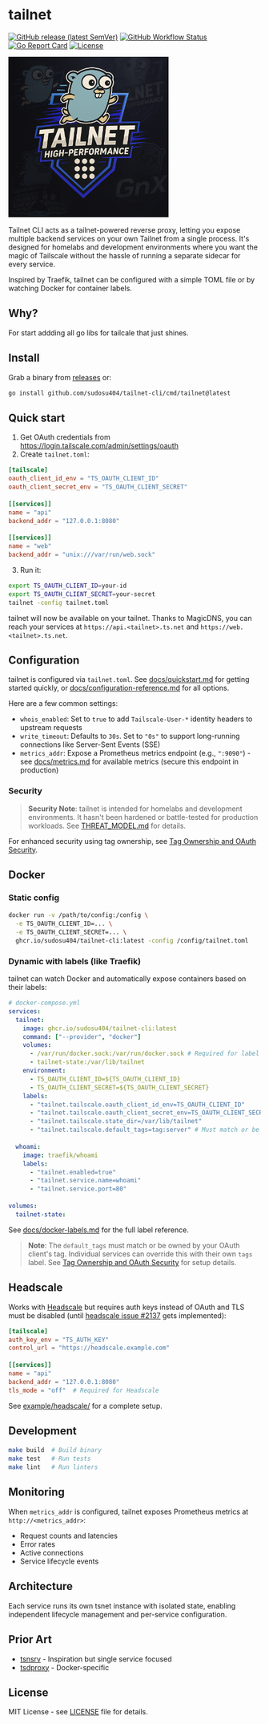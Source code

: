 # tailnet

[![GitHub release (latest SemVer)](https://img.shields.io/github/v/release/sudosu404/tailnet-cli)](https://github.com/sudosu404/tailnet-cli/releases)
[![GitHub Workflow Status](https://img.shields.io/github/actions/workflow/status/sudosu404/tailnet-cli/ci.yml?branch=main)](https://github.com/sudosu404/tailnet-cli/actions)
[![Go Report Card](https://goreportcard.com/badge/github.com/sudosu404/tailnet-cli)](https://goreportcard.com/report/github.com/sudosu404/tailnet-cli)
[![License](https://img.shields.io/github/license/sudosu404/tailnet-cli)](https://github.com/sudosu404/tailnet-cli/blob/main/LICENSE)

<img src="assets/logo.png" alt="tailnet logo" width="320" />

Tailnet CLI acts as a tailnet-powered reverse proxy, letting you expose multiple backend services on your own Tailnet from a single process. It's designed for homelabs and development environments where you want the magic of Tailscale without the hassle of running a separate sidecar for every service.

Inspired by Traefik, tailnet can be configured with a simple TOML file or by watching Docker for container labels.

## Why?

For start addding all go libs for tailcale that just shines.

## Install

Grab a binary from [releases](https://github.com/sudosu404/tailnet-cli/releases) or:

```bash
go install github.com/sudosu404/tailnet-cli/cmd/tailnet@latest
```

## Quick start

1. Get OAuth credentials from <https://login.tailscale.com/admin/settings/oauth>
2. Create `tailnet.toml`:

```toml
[tailscale]
oauth_client_id_env = "TS_OAUTH_CLIENT_ID"
oauth_client_secret_env = "TS_OAUTH_CLIENT_SECRET"

[[services]]
name = "api"
backend_addr = "127.0.0.1:8080"

[[services]]
name = "web"
backend_addr = "unix:///var/run/web.sock"
```

3. Run it:

```bash
export TS_OAUTH_CLIENT_ID=your-id
export TS_OAUTH_CLIENT_SECRET=your-secret
tailnet -config tailnet.toml
```

tailnet will now be available on your tailnet. Thanks to MagicDNS, you can reach your services at `https://api.<tailnet>.ts.net` and `https://web.<tailnet>.ts.net`.

## Configuration

tailnet is configured via `tailnet.toml`. See [docs/quickstart.md](docs/quickstart.md) for getting started quickly, or [docs/configuration-reference.md](docs/configuration-reference.md) for all options.

Here are a few common settings:

- `whois_enabled`: Set to `true` to add `Tailscale-User-*` identity headers to upstream requests
- `write_timeout`: Defaults to `30s`. Set to `"0s"` to support long-running connections like Server-Sent Events (SSE)
- `metrics_addr`: Expose a Prometheus metrics endpoint (e.g., `":9090"`) - see [docs/metrics.md](docs/metrics.md) for available metrics (secure this endpoint in production)

### Security

> **Security Note**: tailnet is intended for homelabs and development environments. It hasn't been hardened or battle-tested for production workloads. See [THREAT_MODEL.md](THREAT_MODEL.md) for details.

For enhanced security using tag ownership, see [Tag Ownership and OAuth Security](docs/configuration-reference.md#tag-ownership-and-oauth-security).

## Docker

### Static config

```bash
docker run -v /path/to/config:/config \
  -e TS_OAUTH_CLIENT_ID=... \
  -e TS_OAUTH_CLIENT_SECRET=... \
  ghcr.io/sudosu404/tailnet-cli:latest -config /config/tailnet.toml
```

### Dynamic with labels (like Traefik)

tailnet can watch Docker and automatically expose containers based on their labels:

```yaml
# docker-compose.yml
services:
  tailnet:
    image: ghcr.io/sudosu404/tailnet-cli:latest
    command: ["--provider", "docker"]
    volumes:
      - /var/run/docker.sock:/var/run/docker.sock # Required for label discovery
      - tailnet-state:/var/lib/tailnet
    environment:
      - TS_OAUTH_CLIENT_ID=${TS_OAUTH_CLIENT_ID}
      - TS_OAUTH_CLIENT_SECRET=${TS_OAUTH_CLIENT_SECRET}
    labels:
      - "tailnet.tailscale.oauth_client_id_env=TS_OAUTH_CLIENT_ID"
      - "tailnet.tailscale.oauth_client_secret_env=TS_OAUTH_CLIENT_SECRET"
      - "tailnet.tailscale.state_dir=/var/lib/tailnet"
      - "tailnet.tailscale.default_tags=tag:server" # Must match or be owned by your OAuth client's tag

  whoami:
    image: traefik/whoami
    labels:
      - "tailnet.enabled=true"
      - "tailnet.service.name=whoami"
      - "tailnet.service.port=80"

volumes:
  tailnet-state:
```

See [docs/docker-labels.md](docs/docker-labels.md) for the full label reference.

> **Note**: The `default_tags` must match or be owned by your OAuth client's tag. Individual services can override this with their own `tags` label. See [Tag Ownership and OAuth Security](docs/configuration-reference.md#tag-ownership-and-oauth-security) for setup details.

## Headscale

Works with [Headscale](https://headscale.net/) but requires auth keys instead of OAuth and TLS must be disabled (until [headscale issue #2137](https://github.com/juanfont/headscale/issues/2137) gets implemented):

```toml
[tailscale]
auth_key_env = "TS_AUTH_KEY"
control_url = "https://headscale.example.com"

[[services]]
name = "api"
backend_addr = "127.0.0.1:8080"
tls_mode = "off"  # Required for Headscale
```

See [example/headscale/](example/headscale/) for a complete setup.

## Development

```bash
make build  # Build binary
make test   # Run tests
make lint   # Run linters
```

## Monitoring

When `metrics_addr` is configured, tailnet exposes Prometheus metrics at `http://<metrics_addr>`:

- Request counts and latencies
- Error rates
- Active connections
- Service lifecycle events

## Architecture

Each service runs its own tsnet instance with isolated state, enabling independent lifecycle management and per-service configuration.

## Prior Art

- [tsnsrv](https://github.com/boinkor-net/tsnsrv) - Inspiration but single service focused
- [tsdproxy](https://github.com/almeidapaulopt/tsdproxy) - Docker-specific

## License

MIT License - see [LICENSE](LICENSE) file for details.
